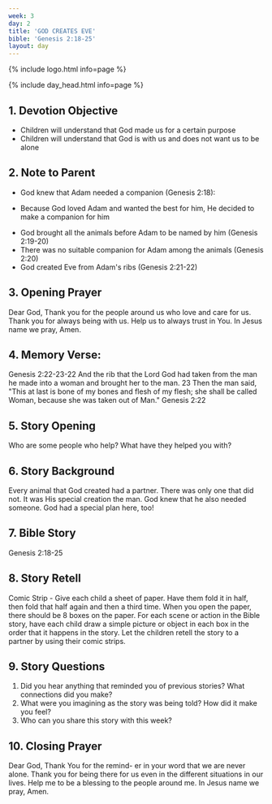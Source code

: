 ```yaml
---
week: 3
day: 2
title: 'GOD CREATES EVE'
bible: 'Genesis 2:18-25'
layout: day
---
```



{% include logo.html info=page %}

{% include day_head.html info=page %}

## 1. Devotion Objective
- Children will understand that God made us for a certain purpose
- Children will understand that God is with us and does not want us to be alone

## 2. Note to Parent
* God knew that Adam needed a companion (Genesis 2:18):
- Because God loved Adam and wanted the best for him, He decided to make a companion for him
* God brought all the animals before Adam to be named by him (Genesis 2:19-20)
* There was no suitable companion for Adam among the animals (Genesis 2:20)
* God created Eve from Adam's ribs (Genesis 2:21-22)

## 3. Opening Prayer
Dear God, Thank you for the people around us who love and care for us. Thank you for always being with us. Help us to always trust in You. In Jesus name we pray, Amen.

## 4. Memory Verse:
Genesis 2:22-23-22 And the rib that the Lord God had taken from the man he made into a woman and brought her to the man. 23 Then the man said, "This at last is bone of my bones and flesh of my flesh; she shall be called Woman, because she was taken out of Man." Genesis 2:22

## 5. Story Opening
Who are some people who help? What have they helped you with?

## 6. Story Background
Every animal that God created had a partner. There was only one that did not. It was His special creation the man. God knew that he also needed someone. God had a special plan here, too!

## 7. Bible Story
Genesis 2:18-25

## 8. Story Retell
Comic Strip - Give each child a sheet of paper. Have them fold it in half, then fold that half again and then a third time. When you open the paper, there should be 8 boxes on the paper. For each scene or action in the Bible story, have each child draw a simple picture or object in each box in the order that it happens in the story. Let the children retell the story to a partner by using their comic strips.


## 9. Story Questions
1. Did you hear anything that reminded you of previous stories? What connections did you make?
2. What were you imagining as the story was being told? How did it make you feel?
3. Who can you share this story with this week?


## 10. Closing Prayer
Dear God, Thank You for the remind- er in your word that we are never alone. Thank you for being there for us even in the different situations in our lives. Help me to be a blessing to the people around me. In Jesus name we pray, Amen.

